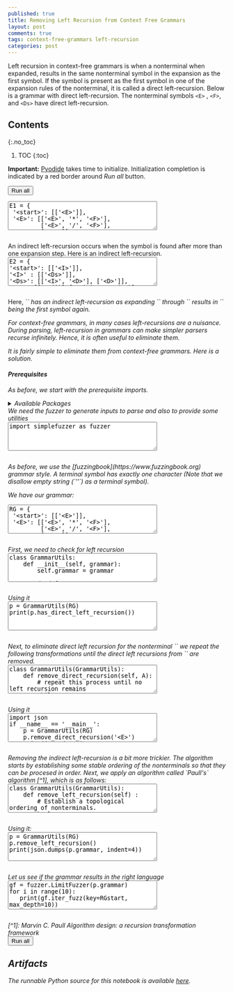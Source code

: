 ```yaml
---
published: true
title: Removing Left Recursion from Context Free Grammars
layout: post
comments: true
tags: context-free-grammars left-recursion
categories: post
---
```


Left recursion in context-free grammars is when a nonterminal when expanded,
results in the same nonterminal symbol in the expansion as the first symbol.
If the symbol is present as the first symbol in one of the expansion rules of
the nonterminal, it is called a direct left-recursion. Below is a grammar with
direct left-recursion. The nonterminal symbols `<E>` , `<F>`, and `<Ds>` have
direct left-recursion.

## Contents
{:.no_toc}

1. TOC
{:toc}

<script src="/resources/js/graphviz/index.min.js"></script>
<script>
// From https://github.com/hpcc-systems/hpcc-js-wasm
// Hosted for teaching.
var hpccWasm = window["@hpcc-js/wasm"];
function display_dot(dot_txt, div) {
    hpccWasm.graphviz.layout(dot_txt, "svg", "dot").then(svg => {
        div.innerHTML = svg;
    });
}
window.display_dot = display_dot
// from js import display_dot
</script>

<script src="/resources/pyodide/full/3.9/pyodide.js"></script>
<link rel="stylesheet" type="text/css" media="all" href="/resources/skulpt/css/codemirror.css">
<link rel="stylesheet" type="text/css" media="all" href="/resources/skulpt/css/solarized.css">
<link rel="stylesheet" type="text/css" media="all" href="/resources/skulpt/css/env/editor.css">

<script src="/resources/skulpt/js/codemirrorepl.js" type="text/javascript"></script>
<script src="/resources/skulpt/js/python.js" type="text/javascript"></script>
<script src="/resources/pyodide/js/env/editor.js" type="text/javascript"></script>

**Important:** [Pyodide](https://pyodide.readthedocs.io/en/latest/) takes time to initialize.
Initialization completion is indicated by a red border around *Run all* button.
<form name='python_run_form'>
<button type="button" name="python_run_all">Run all</button>
</form>

<!--
############
E1 = {
 '<start>': [['<E>']],
 '<E>': [['<E>', '*', '<F>'],
         ['<E>', '/', '<F>'],
         ['<F>']],
 '<F>': [['<F>', '+', '<T>'],
         ['<F>', '-', '<T>'],
         ['<T>']],
 '<T>': [['(', '<E>', ')'],
         ['<Ds>']],
 '<Ds>':[['<Ds>', '<D>'], ['<D>']],
 '<D>': [[str(i)] for i in range(10)]
}

############
-->
<form name='python_run_form'>
<textarea cols="40" rows="4" name='python_edit'>
E1 = {
 &#x27;&lt;start&gt;&#x27;: [[&#x27;&lt;E&gt;&#x27;]],
 &#x27;&lt;E&gt;&#x27;: [[&#x27;&lt;E&gt;&#x27;, &#x27;*&#x27;, &#x27;&lt;F&gt;&#x27;],
         [&#x27;&lt;E&gt;&#x27;, &#x27;/&#x27;, &#x27;&lt;F&gt;&#x27;],
         [&#x27;&lt;F&gt;&#x27;]],
 &#x27;&lt;F&gt;&#x27;: [[&#x27;&lt;F&gt;&#x27;, &#x27;+&#x27;, &#x27;&lt;T&gt;&#x27;],
         [&#x27;&lt;F&gt;&#x27;, &#x27;-&#x27;, &#x27;&lt;T&gt;&#x27;],
         [&#x27;&lt;T&gt;&#x27;]],
 &#x27;&lt;T&gt;&#x27;: [[&#x27;(&#x27;, &#x27;&lt;E&gt;&#x27;, &#x27;)&#x27;],
         [&#x27;&lt;Ds&gt;&#x27;]],
 &#x27;&lt;Ds&gt;&#x27;:[[&#x27;&lt;Ds&gt;&#x27;, &#x27;&lt;D&gt;&#x27;], [&#x27;&lt;D&gt;&#x27;]],
 &#x27;&lt;D&gt;&#x27;: [[str(i)] for i in range(10)]
}
</textarea><br />
<pre class='Output' name='python_output'></pre>
<div name='python_canvas'></div>
</form>
An indirect left-recursion occurs when the symbol is found after more than
one expansion step. Here is an indirect left-recursion.

<!--
############
E2 = {
'<start>': [['<I>']],
'<I>' : [['<Ds>']],
'<Ds>': [['<I>', '<D>'], ['<D>']],
'<D>': [[str(i)] for i in range(10)]
}

############
-->
<form name='python_run_form'>
<textarea cols="40" rows="4" name='python_edit'>
E2 = {
&#x27;&lt;start&gt;&#x27;: [[&#x27;&lt;I&gt;&#x27;]],
&#x27;&lt;I&gt;&#x27; : [[&#x27;&lt;Ds&gt;&#x27;]],
&#x27;&lt;Ds&gt;&#x27;: [[&#x27;&lt;I&gt;&#x27;, &#x27;&lt;D&gt;&#x27;], [&#x27;&lt;D&gt;&#x27;]],
&#x27;&lt;D&gt;&#x27;: [[str(i)] for i in range(10)]
}
</textarea><br />
<pre class='Output' name='python_output'></pre>
<div name='python_canvas'></div>
</form>
Here, `<I>` has an indirect left-recursion as expanding `<I>` through `<Ds>`
results in `<I>` being the first symbol again.

For context-free grammars, in many cases left-recursions are a nuisance.
During parsing, left-recursion in grammars can make simpler parsers recurse
infinitely. Hence, it is often useful to eliminate them.

It is fairly simple to eliminate them from context-free grammars. Here is
a solution.
 
#### Prerequisites
 
As before, we start with the prerequisite imports.

<details>
<summary>Available Packages </summary>
<!--##### Available Packages-->

These are packages that refer either to my previous posts or to pure python
packages that I have compiled, and is available in the below locations. As
before, install them if you need to run the program directly on the machine.
To install, simply download the wheel file (`pkg.whl`) and install using
`pip install pkg.whl`.

<ol>
<li><a href="https://rahul.gopinath.org/py/simplefuzzer-0.0.1-py2.py3-none-any.whl">simplefuzzer-0.0.1-py2.py3-none-any.whl</a> from "<a href="/post/2019/05/28/simplefuzzer-01/">The simplest grammar fuzzer in the world</a>".</li>
</ol>

<div style='display:none'>
<form name='python_run_form'>
<textarea cols="40" rows="4" id='python_pre_edit' name='python_edit'>
https://rahul.gopinath.org/py/simplefuzzer-0.0.1-py2.py3-none-any.whl
</textarea>
</form>
</div>
</details>
We need the fuzzer to generate inputs to parse and also to provide some
utilities

<!--
############
import simplefuzzer as fuzzer

############
-->
<form name='python_run_form'>
<textarea cols="40" rows="4" name='python_edit'>
import simplefuzzer as fuzzer
</textarea><br />
<pre class='Output' name='python_output'></pre>
<div name='python_canvas'></div>
</form>
As before, we use the [fuzzingbook](https://www.fuzzingbook.org) grammar style.
A terminal symbol has exactly one character
(Note that we disallow empty string (`''`) as a terminal symbol).

We have our grammar:

<!--
############
RG = {
 '<start>': [['<E>']],
 '<E>': [['<E>', '*', '<F>'],
         ['<E>', '/', '<F>'],
         ['<F>']],
 '<F>': [['<F>', '+', '<T>'],
         ['<F>', '-', '<T>'],
         ['<T>']],
 '<T>': [['(', '<E>', ')'],
         ['<I>']],
 '<I>' : [['<Ds>']],
 '<Ds>': [['<I>', '<D>'], ['<D>']],
 '<D>': [[str(i)] for i in range(10)]
}

RGstart = '<start>'

############
-->
<form name='python_run_form'>
<textarea cols="40" rows="4" name='python_edit'>
RG = {
 &#x27;&lt;start&gt;&#x27;: [[&#x27;&lt;E&gt;&#x27;]],
 &#x27;&lt;E&gt;&#x27;: [[&#x27;&lt;E&gt;&#x27;, &#x27;*&#x27;, &#x27;&lt;F&gt;&#x27;],
         [&#x27;&lt;E&gt;&#x27;, &#x27;/&#x27;, &#x27;&lt;F&gt;&#x27;],
         [&#x27;&lt;F&gt;&#x27;]],
 &#x27;&lt;F&gt;&#x27;: [[&#x27;&lt;F&gt;&#x27;, &#x27;+&#x27;, &#x27;&lt;T&gt;&#x27;],
         [&#x27;&lt;F&gt;&#x27;, &#x27;-&#x27;, &#x27;&lt;T&gt;&#x27;],
         [&#x27;&lt;T&gt;&#x27;]],
 &#x27;&lt;T&gt;&#x27;: [[&#x27;(&#x27;, &#x27;&lt;E&gt;&#x27;, &#x27;)&#x27;],
         [&#x27;&lt;I&gt;&#x27;]],
 &#x27;&lt;I&gt;&#x27; : [[&#x27;&lt;Ds&gt;&#x27;]],
 &#x27;&lt;Ds&gt;&#x27;: [[&#x27;&lt;I&gt;&#x27;, &#x27;&lt;D&gt;&#x27;], [&#x27;&lt;D&gt;&#x27;]],
 &#x27;&lt;D&gt;&#x27;: [[str(i)] for i in range(10)]
}

RGstart = &#x27;&lt;start&gt;&#x27;
</textarea><br />
<pre class='Output' name='python_output'></pre>
<div name='python_canvas'></div>
</form>
First, we need to check for left recursion

<!--
############
class GrammarUtils:
    def __init__(self, grammar):
        self.grammar = grammar

    def has_direct_left_recursion(self):
        for k in self.grammar:
            for r in self.grammar[k]:
                if r and r[0] == k:
                    return True
        return False

############
-->
<form name='python_run_form'>
<textarea cols="40" rows="4" name='python_edit'>
class GrammarUtils:
    def __init__(self, grammar):
        self.grammar = grammar

    def has_direct_left_recursion(self):
        for k in self.grammar:
            for r in self.grammar[k]:
                if r and r[0] == k:
                    return True
        return False
</textarea><br />
<pre class='Output' name='python_output'></pre>
<div name='python_canvas'></div>
</form>
Using it

<!--
############
p = GrammarUtils(RG)
print(p.has_direct_left_recursion())

############
-->
<form name='python_run_form'>
<textarea cols="40" rows="4" name='python_edit'>
p = GrammarUtils(RG)
print(p.has_direct_left_recursion())
</textarea><br />
<pre class='Output' name='python_output'></pre>
<div name='python_canvas'></div>
</form>
Next, to eliminate direct left recursion for the nonterminal `<A>`
we repeat the following transformations until the direct left recursions
from `<A>` are removed.

<!--
############
class GrammarUtils(GrammarUtils):
    def remove_direct_recursion(self, A):
        # repeat this process until no left recursion remains
        while self.has_direct_left_recursion():
            Aprime = '<%s_>' % (A[1:-1])

            # Each alpha is of type A -> A alpha1
            alphas = [rule[1:] for rule in self.grammar[A]
                      if rule and rule[0] == A]

            # Each beta is a sequence of nts that does not start with A
            betas = [rule for rule in self.grammar[A]
                      if not rule or rule[0] != A]

            if not alphas: return # no direct left recursion

            # replace these with two sets of productions one set for A
            self.grammar[A] = [[Aprime]] if not betas else [
                    beta + [Aprime] for beta in betas]

            # and another set for the fresh A'
            self.grammar[Aprime] = [alpha + [Aprime]
                                       for alpha in alphas] + [[]]

############
-->
<form name='python_run_form'>
<textarea cols="40" rows="4" name='python_edit'>
class GrammarUtils(GrammarUtils):
    def remove_direct_recursion(self, A):
        # repeat this process until no left recursion remains
        while self.has_direct_left_recursion():
            Aprime = &#x27;&lt;%s_&gt;&#x27; % (A[1:-1])

            # Each alpha is of type A -&gt; A alpha1
            alphas = [rule[1:] for rule in self.grammar[A]
                      if rule and rule[0] == A]

            # Each beta is a sequence of nts that does not start with A
            betas = [rule for rule in self.grammar[A]
                      if not rule or rule[0] != A]

            if not alphas: return # no direct left recursion

            # replace these with two sets of productions one set for A
            self.grammar[A] = [[Aprime]] if not betas else [
                    beta + [Aprime] for beta in betas]

            # and another set for the fresh A&#x27;
            self.grammar[Aprime] = [alpha + [Aprime]
                                       for alpha in alphas] + [[]]
</textarea><br />
<pre class='Output' name='python_output'></pre>
<div name='python_canvas'></div>
</form>
Using it

<!--
############
import json
if __name__ == '__main__':
    p = GrammarUtils(RG)
    p.remove_direct_recursion('<E>')
    print(json.dumps(p.grammar, indent=4))
    p.remove_direct_recursion('<F>')
    print(p.has_direct_left_recursion())

############
-->
<form name='python_run_form'>
<textarea cols="40" rows="4" name='python_edit'>
import json
if __name__ == &#x27;__main__&#x27;:
    p = GrammarUtils(RG)
    p.remove_direct_recursion(&#x27;&lt;E&gt;&#x27;)
    print(json.dumps(p.grammar, indent=4))
    p.remove_direct_recursion(&#x27;&lt;F&gt;&#x27;)
    print(p.has_direct_left_recursion())
</textarea><br />
<pre class='Output' name='python_output'></pre>
<div name='python_canvas'></div>
</form>
Removing the indirect left-recursion is a bit more trickier. The algorithm
starts by establishing some stable ordering of the nonterminals so that
they can be procesed in order. Next, we apply an algorithm called `Paull's`
algorithm [^1], which is as follows:

<!--
############
class GrammarUtils(GrammarUtils):
    def remove_left_recursion(self) :
        # Establish a topological ordering of nonterminals.
        keylst = list(self.grammar.keys())

        # For each nonterminal A_i
        for i,_ in enumerate(keylst):
            Ai = keylst[i]

            # Repeat until iteration leaves the grammar unchanged.
            # cont = True
            # while cont:
            # For each rule Ai -> alpha_i
            for alpha_i in self.grammar[Ai]:
                #   if alpha_i begins with a nonterminal Aj and j < i
                Ajs = [keylst[j] for j in range(i)]
                if alpha_i and alpha_i[0] in Ajs:
                    Aj = alpha_i[0]
                    # Let beta_i be alpha_i without leading Ai
                    beta_i = alpha_i[1:]
                    # remove rule Ai -> alpha_i
                    lst = [r for r in self.grammar[Ai] if r != alpha_i]
                    self.grammar[Ai] = lst
                    # for each rule Aj -> alpha_j
                    #   add Ai -> alpha_j beta_i
                    for alpha_j in self.grammar[Aj]:
                        self.grammar[Ai].append(alpha_j + beta_i)
            #        cont = True
            #cont = False
            self.remove_direct_recursion(Ai)

############
-->
<form name='python_run_form'>
<textarea cols="40" rows="4" name='python_edit'>
class GrammarUtils(GrammarUtils):
    def remove_left_recursion(self) :
        # Establish a topological ordering of nonterminals.
        keylst = list(self.grammar.keys())

        # For each nonterminal A_i
        for i,_ in enumerate(keylst):
            Ai = keylst[i]

            # Repeat until iteration leaves the grammar unchanged.
            # cont = True
            # while cont:
            # For each rule Ai -&gt; alpha_i
            for alpha_i in self.grammar[Ai]:
                #   if alpha_i begins with a nonterminal Aj and j &lt; i
                Ajs = [keylst[j] for j in range(i)]
                if alpha_i and alpha_i[0] in Ajs:
                    Aj = alpha_i[0]
                    # Let beta_i be alpha_i without leading Ai
                    beta_i = alpha_i[1:]
                    # remove rule Ai -&gt; alpha_i
                    lst = [r for r in self.grammar[Ai] if r != alpha_i]
                    self.grammar[Ai] = lst
                    # for each rule Aj -&gt; alpha_j
                    #   add Ai -&gt; alpha_j beta_i
                    for alpha_j in self.grammar[Aj]:
                        self.grammar[Ai].append(alpha_j + beta_i)
            #        cont = True
            #cont = False
            self.remove_direct_recursion(Ai)
</textarea><br />
<pre class='Output' name='python_output'></pre>
<div name='python_canvas'></div>
</form>
Using it:

<!--
############
p = GrammarUtils(RG)
p.remove_left_recursion()
print(json.dumps(p.grammar, indent=4))

############
-->
<form name='python_run_form'>
<textarea cols="40" rows="4" name='python_edit'>
p = GrammarUtils(RG)
p.remove_left_recursion()
print(json.dumps(p.grammar, indent=4))
</textarea><br />
<pre class='Output' name='python_output'></pre>
<div name='python_canvas'></div>
</form>
Let us see if the grammar results in the right language

<!--
############
gf = fuzzer.LimitFuzzer(p.grammar)
for i in range(10):
   print(gf.iter_fuzz(key=RGstart, max_depth=10))

############
-->
<form name='python_run_form'>
<textarea cols="40" rows="4" name='python_edit'>
gf = fuzzer.LimitFuzzer(p.grammar)
for i in range(10):
   print(gf.iter_fuzz(key=RGstart, max_depth=10))
</textarea><br />
<pre class='Output' name='python_output'></pre>
<div name='python_canvas'></div>
</form>
[^1]: Marvin C. Paull Algorithm design: a recursion transformation framework

<form name='python_run_form'>
<button type="button" name="python_run_all">Run all</button>
</form>

## Artifacts

The runnable Python source for this notebook is available [here](https://github.com/rahulgopinath/rahulgopinath.github.io/blob/master/notebooks/2023-10-19-remove-left-recursion.py).


